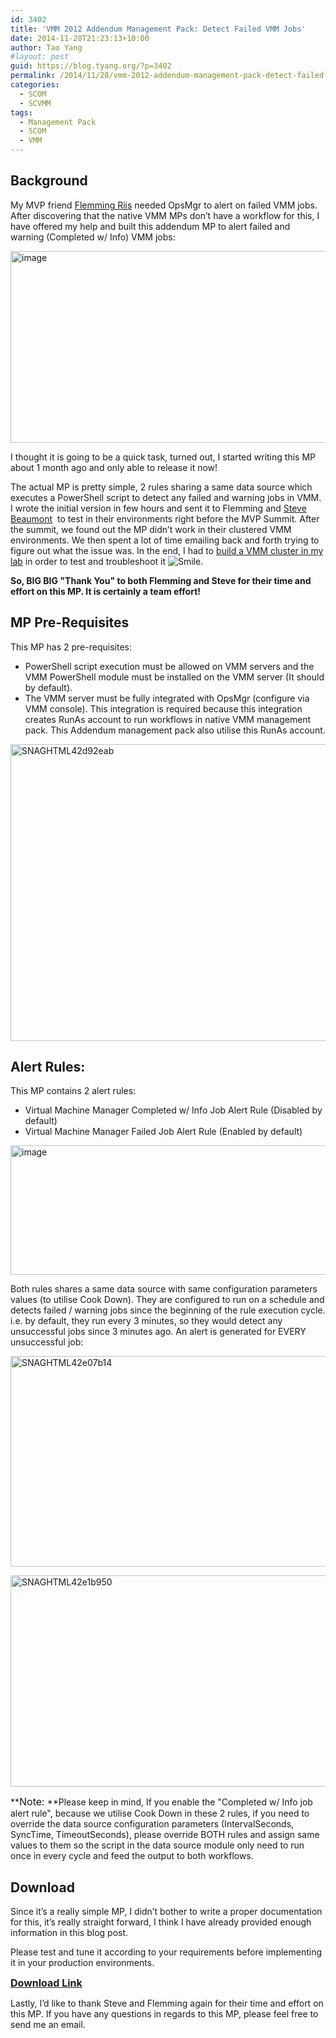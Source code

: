 ```yaml
---
id: 3402
title: 'VMM 2012 Addendum Management Pack: Detect Failed VMM Jobs'
date: 2014-11-28T21:23:13+10:00
author: Tao Yang
#layout: post
guid: https://blog.tyang.org/?p=3402
permalink: /2014/11/28/vmm-2012-addendum-management-pack-detect-failed-vmm-jobs/
categories:
  - SCOM
  - SCVMM
tags:
  - Management Pack
  - SCOM
  - VMM
---
```


## Background

My MVP friend <a href="http://flemmingriis.com/">Flemming Riis</a> needed OpsMgr to alert on failed VMM jobs. After discovering that the native VMM MPs don’t have a workflow for this, I have offered my help and built this addendum MP to alert failed and warning (Completed w/ Info) VMM jobs:

<a href="https://blog.tyang.org/wp-content/uploads/2014/11/image22.png"><img style="background-image: none; padding-top: 0px; padding-left: 0px; display: inline; padding-right: 0px; border: 0px;" title="image" src="https://blog.tyang.org/wp-content/uploads/2014/11/image_thumb22.png" alt="image" width="684" height="307" border="0" /></a>

I thought it is going to be a quick task, turned out, I started writing this MP about 1 month ago and only able to release it now!

The actual MP is pretty simple, 2 rules sharing a same data source which executes a PowerShell script to detect any failed and warning jobs in VMM. I wrote the initial version in few hours and sent it to Flemming and <a href="http://www.systemcenter.ninja/">Steve Beaumont</a>  to test in their environments right before the MVP Summit. After the summit, we found out the MP didn’t work in their clustered VMM environments. We then spent a lot of time emailing back and forth trying to figure out what the issue was. In the end, I had to <a href="https://blog.tyang.org/2014/11/19/installing-vmm-2012-r2-cluster-lab/">build a VMM cluster in my lab</a> in order to test and troubleshoot it <img class="wlEmoticon wlEmoticon-smile" style="border-style: none;" src="https://blog.tyang.org/wp-content/uploads/2014/11/wlEmoticon-smile1.png" alt="Smile" />.

**So, BIG BIG "Thank You" to both Flemming and Steve for their time and effort on this MP. It is certainly a team effort!**

## MP Pre-Requisites

This MP has 2 pre-requisites:

* PowerShell script execution must be allowed on VMM servers and the VMM PowerShell module must be installed on the VMM server (It should by default).
* The VMM server must be fully integrated with OpsMgr (configure via VMM console). This integration is required because this integration creates RunAs account to run workflows in native VMM management pack. This Addendum management pack also utilise this RunAs account.

<a href="https://blog.tyang.org/wp-content/uploads/2014/11/SNAGHTML42d92eab.png"><img style="background-image: none; padding-top: 0px; padding-left: 0px; display: inline; padding-right: 0px; border: 0px;" title="SNAGHTML42d92eab" src="https://blog.tyang.org/wp-content/uploads/2014/11/SNAGHTML42d92eab_thumb.png" alt="SNAGHTML42d92eab" width="575" height="475" border="0" /></a>

## Alert Rules:

This MP contains 2 alert rules:

* Virtual Machine Manager Completed w/ Info Job Alert Rule (Disabled by default)
* Virtual Machine Manager Failed Job Alert Rule (Enabled by default)

<a href="https://blog.tyang.org/wp-content/uploads/2014/11/image23.png"><img style="background-image: none; padding-top: 0px; padding-left: 0px; display: inline; padding-right: 0px; border: 0px;" title="image" src="https://blog.tyang.org/wp-content/uploads/2014/11/image_thumb23.png" alt="image" width="551" height="207" border="0" /></a>

Both rules shares a same data source with same configuration parameters values (to utilise Cook Down). They are configured to run on a schedule and detects failed / warning jobs since the beginning of the rule execution cycle. i.e. by default, they run every 3 minutes, so they would detect any unsuccessful jobs since 3 minutes ago. An alert is generated for EVERY unsuccessful job:

<a href="https://blog.tyang.org/wp-content/uploads/2014/11/SNAGHTML42e07b14.png"><img style="background-image: none; padding-top: 0px; padding-left: 0px; display: inline; padding-right: 0px; border: 0px;" title="SNAGHTML42e07b14" src="https://blog.tyang.org/wp-content/uploads/2014/11/SNAGHTML42e07b14_thumb.png" alt="SNAGHTML42e07b14" width="553" height="337" border="0" /></a>

<a href="https://blog.tyang.org/wp-content/uploads/2014/11/SNAGHTML42e1b950.png"><img style="background-image: none; padding-top: 0px; padding-left: 0px; display: inline; padding-right: 0px; border: 0px;" title="SNAGHTML42e1b950" src="https://blog.tyang.org/wp-content/uploads/2014/11/SNAGHTML42e1b950_thumb.png" alt="SNAGHTML42e1b950" width="556" height="338" border="0" /></a>

**<span style="font-size: medium;">Note:</span> **Please keep in mind, If you enable the "Completed w/ Info job alert rule", because we utilise Cook Down in these 2 rules, if you need to override the data source configuration parameters (IntervalSeconds, SyncTime, TimeoutSeconds), please override BOTH rules and assign same values to them so the script in the data source module only need to run once in every cycle and feed the output to both workflows.

## Download

Since it’s a really simple MP, I didn’t bother to write a proper documentation for this, it’s really straight forward, I think I have already provided enough information in this blog post.

Please test and tune it according to your requirements before implementing it in your production environments.

**<span style="font-size: medium;"><a href="https://blog.tyang.org/wp-content/uploads/2014/11/System.Center.VMM2012.Addendum.zip">Download Link</a></span>**

Lastly, I’d like to thank Steve and Flemming again for their time and effort on this MP. If you have any questions in regards to this MP, please feel free to send me an email.